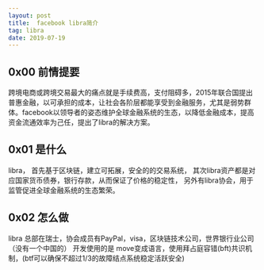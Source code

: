 ```yaml
---
layout: post
title:  facebook libra简介
tag: libra
date: 2019-07-19 
---
```


## 0x00 前情提要

跨境电商或跨境交易最大的痛点就是手续费高，支付阻碍多，2015年联合国提出普惠金融，以可承担的成本，让社会各阶层都能享受到金融服务，尤其是弱势群体。facebook以领导者的姿态维护全球金融系统的生态，以降低金融成本，提高资金流通效率为己任，提出了libra的解决方案。


## 0x01 是什么

libra，
首先基于区块链，建立可拓展，安全的的交易系统，
其次libra资产都是对应国家货币债券，银行存款，从而保证了价格的稳定性，
另外有libra协会，用于监管促进全球金融系统的生态繁荣。


## 0x02 怎么做

libra 总部在瑞士，协会成员有PayPal，visa，区块链技术公司，世界银行业公司（没有一个中国的）
开发使用的是 move变成语言，使用拜占庭容错(bft)共识机制，(btf可以确保不超过1/3的故障结点系统稳定活跃安全)

